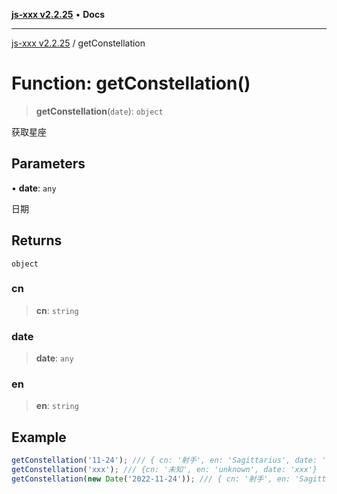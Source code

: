 [**js-xxx v2.2.25**](../README.md) • **Docs**

***

[js-xxx v2.2.25](../README.md) / getConstellation

# Function: getConstellation()

> **getConstellation**(`date`): `object`

获取星座

## Parameters

• **date**: `any`

日期

## Returns

`object`

### cn

> **cn**: `string`

### date

> **date**: `any`

### en

> **en**: `string`

## Example

```ts
getConstellation('11-24'); /// { cn: '射手', en: 'Sagittarius', date: '11.23-12.21' }
getConstellation('xxx'); /// {cn: '未知', en: 'unknown', date: 'xxx'}
getConstellation(new Date('2022-11-24')); /// { cn: '射手', en: 'Sagittarius', date: '11.23-12.21' }
```
